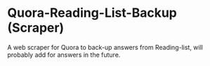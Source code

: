 # Quora-Reading-List-Backup (Scraper)

A web scraper for Quora to back-up answers from Reading-list, will probably add for answers in the future.
